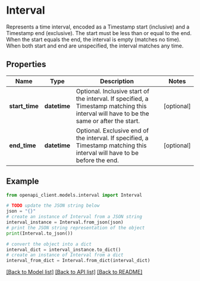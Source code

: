 # Interval

Represents a time interval, encoded as a Timestamp start (inclusive) and a  Timestamp end (exclusive).   The start must be less than or equal to the end.  When the start equals the end, the interval is empty (matches no time).  When both start and end are unspecified, the interval matches any time.

## Properties

Name | Type | Description | Notes
------------ | ------------- | ------------- | -------------
**start_time** | **datetime** | Optional. Inclusive start of the interval.   If specified, a Timestamp matching this interval will have to be the same  or after the start. | [optional] 
**end_time** | **datetime** | Optional. Exclusive end of the interval.   If specified, a Timestamp matching this interval will have to be before the  end. | [optional] 

## Example

```python
from openapi_client.models.interval import Interval

# TODO update the JSON string below
json = "{}"
# create an instance of Interval from a JSON string
interval_instance = Interval.from_json(json)
# print the JSON string representation of the object
print(Interval.to_json())

# convert the object into a dict
interval_dict = interval_instance.to_dict()
# create an instance of Interval from a dict
interval_from_dict = Interval.from_dict(interval_dict)
```
[[Back to Model list]](../README.md#documentation-for-models) [[Back to API list]](../README.md#documentation-for-api-endpoints) [[Back to README]](../README.md)


